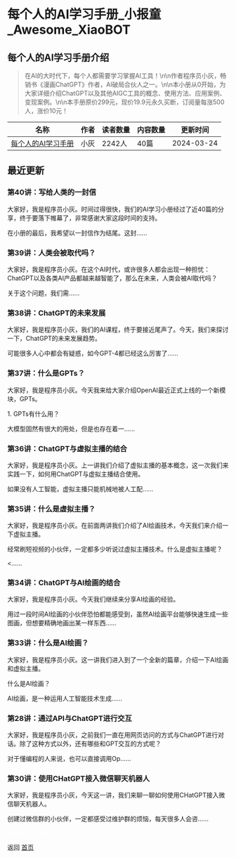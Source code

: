 # 每个人的AI学习手册_小报童_Awesome_XiaoBOT

## 每个人的AI学习手册介绍
> 在AI的大时代下，每个人都需要学习掌握AI工具！\n\n作者程序员小灰，畅销书《漫画ChatGPT》作者，AI破局合伙人之一。\n\n本小册从0开始，为大家详细介绍ChatGPT以及其他AIGC工具的概念、使用方法、应用案例、变现案例。\n\n本手册原价299元，现价19.9元永久买断，订阅量每涨500人，涨价10元！  
  


|名称|作者|读者数量|内容数量|更新时间|
|---|---|---|---|---|
|[每个人的AI学习手册](https://xiaobot.net/p/ai666?refer=0b133df9-27dc-423b-8101-639049001c13)|小灰|2242人|40篇|2024-03-24|

## 最近更新
### 第40讲：写给人类的一封信

大家好，我是程序员小灰。时间过得很快，我们的AI学习小册经过了近40篇的分享，终于要落下帷幕了，非常感谢大家这段时间的支持。

在小册的最后，我希望以一封信作为结尾。这封......

### 第39讲：人类会被取代吗？

大家好，我是程序员小灰。在这个AI时代，或许很多人都会出现一种担忧：ChatGPT以及各类AI产品都越来越智能了，那么在未来，人类会被AI取代吗？

关于这个问题，我们需......

### 第38讲：ChatGPT的未来发展

大家好，我是程序员小灰，我们的AI课程，终于要接近尾声了。今天，我们来探讨一下，ChatGPT的未来发展趋势。

可能很多人心中都会有疑惑，如今GPT-4都已经这么厉害了......

### 第37讲：什么是GPTs？

大家好，我是程序员小灰。今天我来给大家介绍OpenAI最近正式上线的一个新模块，GPTs。

1\. GPTs有什么用？

大模型固然有很大的用处，但是也存在着一......

### 第36讲：ChatGPT与虚拟主播的结合

大家好，我是程序员小灰。上一讲我们介绍了虚拟主播的基本概念，这一次我们来实践一下，如何用ChatGPT与虚拟主播结合使用。

如果没有人工智能，虚拟主播只能机械地被人工配......

### 第35讲：什么是虚拟主播？

大家好，我是程序员小灰。在前面两讲我们介绍了AI绘画技术，今天我们来介绍一下虚拟主播。

经常刷短视频的小伙伴，一定都多少听说过虚拟主播技术。什么是虚拟主播呢？

<......

### 第34讲：ChatGPT与AI绘画的结合

大家好，我是程序员小灰。今天我们继续来分享AI绘画的经验。

用过一段时间AI绘画的小伙伴恐怕都能感受到，虽然AI绘画平台能够快速生成一些图画，但想要精确地画出某一样东西......

### 第33讲：什么是AI绘画？

大家好，我是程序员小灰。这一讲我们进入到了一个全新的篇章，介绍一下AI绘画和虚拟主播。

什么是AI绘画？

AI绘画，是一种运用人工智能技术生成......

### 第28讲：通过API与ChatGPT进行交互

大家好，我是程序员小灰，之前我们一直在用网页访问的方式与ChatGPT进行对话。除了这种方式以外，还有哪些和GPT交互的方式呢？

对于懂编程的人来说，也可以直接调用Op......

### 第30讲：使用CHatGPT接入微信聊天机器人

大家好，我是程序员小灰，今天这一讲，我们来聊一聊如何使用CHatGPT接入微信聊天机器人。

创建过微信群的小伙伴，一定都感受过维护群的烦恼，每天很多人会咨......


<a href="https://github.com/Reno9527/awesome-xiaobot" style="color: white; text-decoration: none;">awesome-xiaobot</a>

返回 [首页](../README.md)
